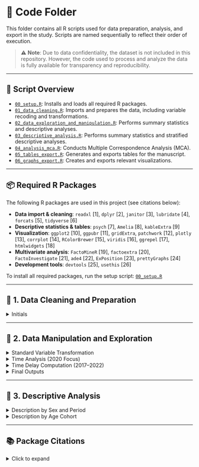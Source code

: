# 📁 Code Folder

This folder contains all R scripts used for data preparation, analysis, and export in the study. Scripts are named sequentially to reflect their order of execution.

> ⚠️ **Note**: Due to data confidentiality, the dataset is not included in this repository. However, the code used to process and analyze the data is fully available for transparency and reproducibility.

---

## 🔧 Script Overview

- [`00_setup.R`](./code/00_setup.R): Installs and loads all required R packages.
- [`01_data_cleaning.R`](./code/01_data_cleaning.R): Imports and prepares the data, including variable recoding and transformations.
- [`02_data_exploration_and_manipulation.R`](./code/02_data_exploration_and_manipulation.R): Performs summary statistics and descriptive analyses.
- [`03_descriptive_analysis.R`](./code/03_descriptive_analysis.R): Performs summary statistics and stratified descriptive analyses.
- [`04_analysis_mca.R`](./code/04_analysis_mca.R): Conducts Multiple Correspondence Analysis (MCA).
- [`05_tables_export.R`](./code/05_tables_export.R): Generates and exports tables for the manuscript.
- [`06_graphs_export.R`](./code/06_graphs_export.R): Creates and exports relevant visualizations.

---

## 📦 Required R Packages

The following R packages are used in this project (see citations below):

- **Data import & cleaning**: `readxl` [1], `dplyr` [2], `janitor` [3], `lubridate` [4], `forcats` [5], `tidyverse` [6]  
- **Descriptive statistics & tables**: `psych` [7], `Amelia` [8], `kableExtra` [9]  
- **Visualization**: `ggplot2` [10], `ggpubr` [11], `gridExtra`, `patchwork` [12], `plotly` [13], `corrplot` [14], `RColorBrewer` [15], `viridis` [16], `ggrepel` [17], `htmlwidgets` [18]  
- **Multivariate analysis**: `FactoMineR` [19], `factoextra` [20], `FactoInvestigate` [21], `ade4` [22], `ExPosition` [23], `prettyGraphs` [24]  
- **Development tools**: `devtools` [25], `usethis` [26]  

To install all required packages, run the setup script: [`00_setup.R`](./code/00_setup.R)

---

## 🧹 1. Data Cleaning and Preparation

<details>
<summary>Initials</summary>

Each annual dataset (2017–2022) underwent a standardized and reproducible data cleaning process, implemented in a consistent R script. The procedure included:

- Importing raw data from Excel files with `readxl`
- Initial inspection using functions like `summary()` and `names()`
- Selection of relevant variables based on a predefined protocol
- Renaming variables to ensure consistency across years
- Type conversion for dates, categorical, and numerical variables using `lubridate`, `dplyr`, and `forcats`
- Re-labeling categories according to official coding dictionaries from the INS
- Recoding unknown or inconsistent values
- Systematic handling of missing data
- Exporting the cleaned datasets as `.Rds` and `.RData` files

> ⚠️ The same procedure was applied to all yearly datasets (2017–2022), with small adjustments for structural differences between years.

You can explore the full cleaning procedure in the script [`01_data_cleaning.R`](./code/01_data_cleaning.R).
</details>

---

## 🧮 2. Data Manipulation and Exploration

<details>
<summary>Standard Variable Transformation</summary>

This script performs a standardized transformation and aggregation of variables for the 2017–2022 datasets. While the previous script (`01_data_cleaning.R`) focused on raw data cleaning and recoding, this step prepares the dataset for analysis through:

- Temporal validation of notification and event dates (`fech.not`, `fech.hech`)
- Categorization of age into meaningful age groups according to national health standards
- Re-labeling and grouping of sociodemographic variables
- Thematic grouping of violence-related variables
- Creation of simplified secondary variables
- Export of cleaned datasets

</details>

<details>
<summary>Time Analysis (2020 Focus)</summary>

This section focuses on temporal segmentation of the 2020 dataset:

- Creation of binary classification variables (`periodo.hecho` and `periodo.not`)
- Validation and consistency checks
- Splitting and merging into `vio.2020.before` and `vio.2020.pandemic`

</details>

<details>
<summary>Time Delay Computation (2017–2022)</summary>

For each year:

- Computed time difference (`dif.dias`) between event and notification
- Summary statistics and delay distribution histograms
- Filtering of negative or long-delay cases for inspection

</details>

<details>
<summary>Final Outputs</summary>

- Enriched datasets saved as `.c` files (e.g., `vio.2017.c`)
- Export of yearly and combined histograms
- Unified dataset `vio.todo` created with pandemic/prepandemic labels

> ✅ Consistent naming and structure were maintained for reproducibility.

You can explore the full procedure in the script [`02_data_exploration_and_manipulation.R`](./code/02_data_exploration_and_manipulation.R).
</details>

---

## 🧾 3. Descriptive Analysis

<details>
<summary>Description by Sex and Period</summary>

Stratified descriptive summaries were performed for each sex and pandemic period using:

- `describe()` for continuous variables
- `tabyl()` + `adorn_pct_formatting()` for categorical summaries

Datasets analyzed:

- `vio.before.female`, `vio.before.male`
- `vio.pandemic.female`, `vio.pandemic.male`

Variables include age, gender identity, occupation, type of violence, and more.

> ✅ Outputs were saved for further stratification by age group.

</details>

<details>
<summary>Description by Age Cohort</summary>

Further stratification was performed into:

- Children (0–17): Early childhood, Childhood, Adolescence
- Adults (18+): Youth, Adulthood, Older adult

Each sex-period combination was split and described. Factor levels were cleaned and summaries exported.

> ✅ This allows deeper insight into how violence patterns differ by age, sex, and pandemic timing.

You can explore the full procedure in the script [`03_descriptive_analysis.R`](./code/03_descriptive_analysis.R).
</details>

---

## 📚 Package Citations

<details>
<summary>Click to expand</summary>

[1] Wickham H, Romain F, Henry L, Müller K. *readxl: Read Excel Files.* https://CRAN.R-project.org/package=readxl  
[2] Wickham H, François R, Henry L, Müller K. *dplyr: A Grammar of Data Manipulation.* https://CRAN.R-project.org/package=dplyr  
[3] Firke S. *janitor: Simple Tools for Examining and Cleaning Dirty Data.* https://CRAN.R-project.org/package=janitor  
[4] Grolemund G, Wickham H (2011). *Dates and Times Made Easy with lubridate.* https://www.jstatsoft.org/article/view/v040i03  
[5] Henry L, Wickham H. *forcats: Tools for Working with Categorical Variables (Factors).* https://CRAN.R-project.org/package=forcats  
[6] Wickham H, Averick M, Bryan J, et al. (2019). *Welcome to the tidyverse.* https://doi.org/10.21105/joss.01686  
[7] Revelle W. *psych: Procedures for Psychological, Psychometric, and Personality Research.* https://CRAN.R-project.org/package=psych  
[8] Honaker J, King G, Blackwell M. *Amelia II: A Program for Missing Data.* https://www.jstatsoft.org/article/view/v045i07  
[9] Zhu H. *kableExtra: Construct Complex Table with 'kable'.* https://CRAN.R-project.org/package=kableExtra  
[10] Wickham H. *ggplot2: Elegant Graphics for Data Analysis.* https://ggplot2.tidyverse.org  
[11] Kassambara A. *ggpubr: 'ggplot2' Based Publication Ready Plots.* https://CRAN.R-project.org/package=ggpubr  
[12] Wilke CO. *patchwork: The Composer of Plots.* https://CRAN.R-project.org/package=patchwork  
[13] Sievert C. *Interactive Web-Based Data Visualization with R.* https://plotly-r.com  
[14] Wei T, Simko V. *corrplot: Visualization of a Correlation Matrix.* https://CRAN.R-project.org/package=corrplot  
[15] Neuwirth E. *RColorBrewer: ColorBrewer Palettes.* https://CRAN.R-project.org/package=RColorBrewer  
[16] Garnier S. *viridis: Colorblind-Friendly Color Maps for R.* https://CRAN.R-project.org/package=viridis  
[17] Slowikowski K. *ggrepel: Automatically Position Non-Overlapping Text Labels.* https://CRAN.R-project.org/package=ggrepel  
[18] Vaidyanathan R et al. *htmlwidgets: HTML Widgets for R.* https://CRAN.R-project.org/package=htmlwidgets  
[19] Husson F, Josse J, Le S, Mazet J. *FactoMineR: Multivariate Exploratory Data Analysis.* https://CRAN.R-project.org/package=FactoMineR  
[20] Kassambara A, Mundt F. *factoextra: Extract and Visualize Multivariate Results.* https://CRAN.R-project.org/package=factoextra  
[21] Husson F, Josse J, Pages J. *FactoInvestigate.* https://CRAN.R-project.org/package=FactoInvestigate  
[22] Dray S, Dufour A-B. *The ade4 Package.* https://www.jstatsoft.org/article/view/v022i04  
[23] Beaton D, Dunlop A. *ExPosition: Exploratory Analysis with Positioning.* https://CRAN.R-project.org/package=ExPosition  
[24] Beaton D, Fatt C. *prettyGraphs.* https://CRAN.R-project.org/package=prettyGraphs  
[25] Wickham H, Chang W. *devtools.* https://CRAN.R-project.org/package=devtools  
[26] Wickham H, Bryan J. *usethis.* https://CRAN.R-project.org/package=usethis  

</details>
